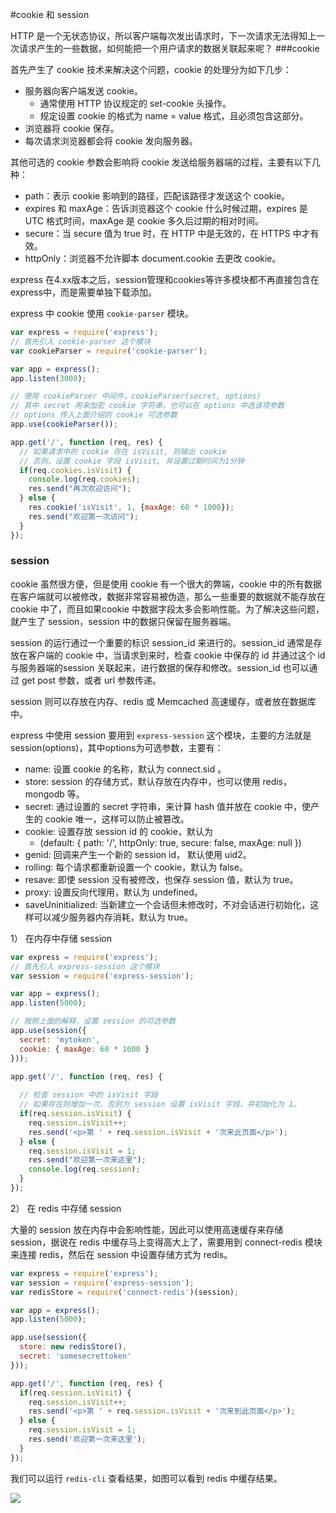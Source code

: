 #cookie 和 session

HTTP 是一个无状态协议，所以客户端每次发出请求时，下一次请求无法得知上一次请求产生的一些数据，如何能把一个用户请求的数据关联起来呢？
###cookie

首先产生了 cookie 技术来解决这个问题，cookie 的处理分为如下几步：

- 服务器向客户端发送 cookie。
  - 通常使用 HTTP 协议规定的 set-cookie 头操作。
  - 规定设置 cookie 的格式为 name = value 格式，且必须包含这部分。
- 浏览器将 cookie 保存。
- 每次请求浏览器都会将 cookie 发向服务器。

其他可选的 cookie 参数会影响将 cookie 发送给服务器端的过程，主要有以下几种：

- path：表示 cookie 影响到的路径，匹配该路径才发送这个 cookie。
- expires 和 maxAge：告诉浏览器这个 cookie 什么时候过期，expires 是 UTC 格式时间，maxAge 是 cookie 多久后过期的相对时间。
- secure：当 secure 值为 true 时，在 HTTP 中是无效的，在 HTTPS 中才有效。
- httpOnly：浏览器不允许脚本 document.cookie 去更改 cookie。

express 在4.xx版本之后，session管理和cookies等许多模块都不再直接包含在express中，而是需要单独下载添加。

express 中 cookie 使用 `cookie-parser` 模块。

```js
var express = require('express');
// 首先引入 cookie-parser 这个模块
var cookieParser = require('cookie-parser');

var app = express();
app.listen(3000);

// 使用 cookieParser 中间件，cookieParser(secret, options)
// 其中 secret 用来加密 cookie 字符串，也可以在 options 中选该项参数
// options 传入上面介绍的 cookie 可选参数
app.use(cookieParser());

app.get('/', function (req, res) {
  // 如果请求中的 cookie 存在 isVisit, 则输出 cookie
  // 否则，设置 cookie 字段 isVisit, 并设置过期时间为1分钟
  if(req.cookies.isVisit) {
    console.log(req.cookies);
    res.send("再次欢迎访问");
  } else {
    res.cookie('isVisit', 1, {maxAge: 60 * 1000});
    res.send("欢迎第一次访问");
  }
});
```
### session
cookie 虽然很方便，但是使用 cookie 有一个很大的弊端，cookie 中的所有数据在客户端就可以被修改，数据非常容易被伪造，那么一些重要的数据就不能存放在 cookie 中了，而且如果cookie 中数据字段太多会影响性能。为了解决这些问题，就产生了 session，session 中的数据只保留在服务器端。

session 的运行通过一个重要的标识 session_id 来进行的。session_id 通常是存放在客户端的 cookie 中，当请求到来时，检查 cookie 中保存的 id 并通过这个 id 与服务器端的session 关联起来，进行数据的保存和修改。session_id 也可以通过 get post 参数，或者 url 参数传递。

session 则可以存放在内存、redis 或 Memcached 高速缓存，或者放在数据库中。

express 中使用 session 要用到 `express-session` 这个模块，主要的方法就是session(options)，其中options为可选参数，主要有：

- name: 设置 cookie 的名称，默认为 connect.sid 。
- store: session 的存储方式，默认存放在内存中，也可以使用 redis，mongodb 等。
- secret: 通过设置的 secret 字符串，来计算 hash 值并放在 cookie 中，使产生的 cookie 唯一，这样可以防止被篡改。 
- cookie: 设置存放 session id 的 cookie，默认为
  - (default: { path: '/', httpOnly: true, secure: false, maxAge: null }) 
- genid: 回调来产生一个新的 session id， 默认使用 uid2。
- rolling: 每个请求都重新设置一个 cookie，默认为 false。
- resave: 即使 session 没有被修改，也保存 session 值，默认为 true。
- proxy: 设置反向代理用，默认为 undefined。
- saveUninitialized: 当新建立一个会话但未修改时，不对会话进行初始化，这样可以减少服务器内存消耗，默认为 true。

1） 在内存中存储 session

```js
var express = require('express');
// 首先引入 express-session 这个模块
var session = require('express-session');

var app = express();
app.listen(5000);

// 按照上面的解释，设置 session 的可选参数
app.use(session({
  secret: 'mytoken',
  cookie: { maxAge: 60 * 1000 }
}));

app.get('/', function (req, res) {
  
  // 检查 session 中的 isVisit 字段
  // 如果存在则增加一次，否则为 session 设置 isVisit 字段，并初始化为 1。
  if(req.session.isVisit) {
    req.session.isVisit++;
    res.send('<p>第 ' + req.session.isVisit + '次来此页面</p>');
  } else {
    req.session.isVisit = 1;
    res.send("欢迎第一次来这里");
    console.log(req.session);
  }
});
```

2） 在 redis 中存储 session

大量的 session 放在内存中会影响性能，因此可以使用高速缓存来存储 session，据说在 redis 中缓存马上变得高大上了，需要用到 connect-redis 模块来连接 redis，然后在 session 中设置存储方式为 redis。

```js
var express = require('express');
var session = require('express-session');
var redisStore = require('connect-redis')(session);

var app = express();
app.listen(5000);

app.use(session({
  store: new redisStore(),
  secret: 'somesecrettoken'
}));

app.get('/', function (req, res) {
  if(req.session.isVisit) {
    req.session.isVisit++;
    res.send('<p>第 ' + req.session.isVisit + '次来到此页面</p>');
  } else {
    req.session.isVisit = 1;
    res.send('欢迎第一次来这里');
  }
});
```

我们可以运行 `redis-cli` 查看结果，如图可以看到 redis 中缓存结果。

![](https://github.com/Ricardo-Li/node-lessons/blob/master/lesson16/1.png)
